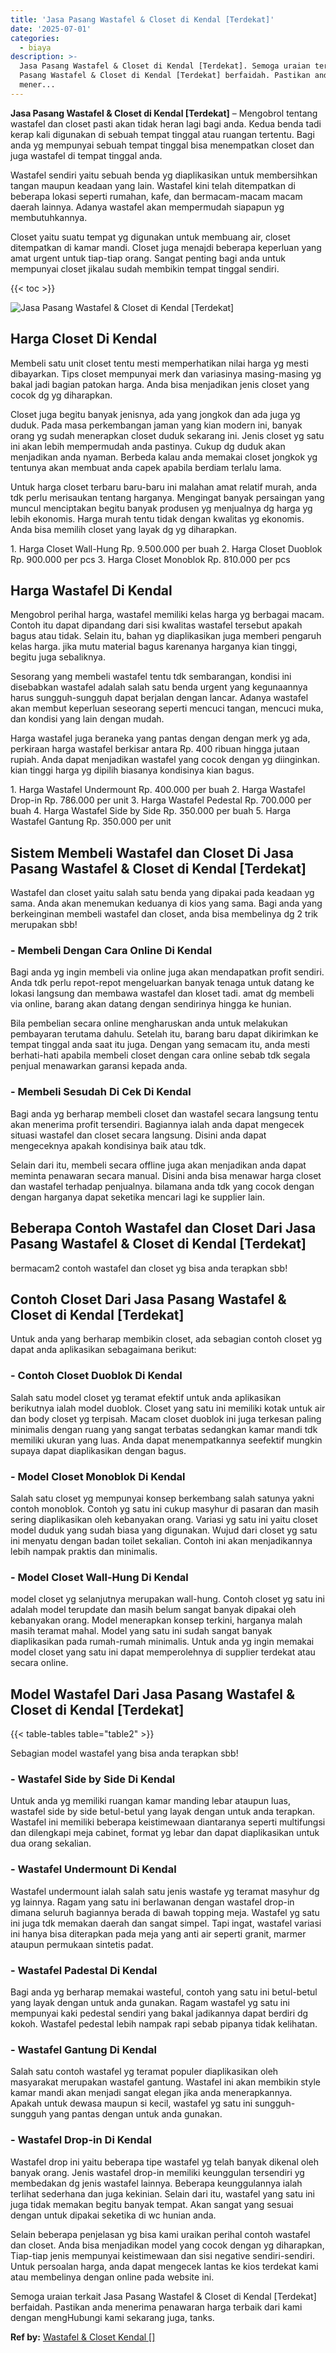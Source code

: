 ```yaml
---
title: 'Jasa Pasang Wastafel & Closet di Kendal [Terdekat]'
date: '2025-07-01'
categories:
  - biaya
description: >-
  Jasa Pasang Wastafel & Closet di Kendal [Terdekat]. Semoga uraian terkait Jasa
  Pasang Wastafel & Closet di Kendal [Terdekat] berfaidah. Pastikan anda
  mener...
---
```


**Jasa Pasang Wastafel & Closet di Kendal \[Terdekat\]** – Mengobrol tentang wastafel dan closet pasti akan tidak heran lagi bagi anda. Kedua benda tadi kerap kali digunakan di sebuah tempat tinggal atau ruangan tertentu. Bagi anda yg mempunyai sebuah tempat tinggal bisa menempatkan closet dan juga wastafel di tempat tinggal anda.

Wastafel sendiri yaitu sebuah benda yg diaplikasikan untuk membersihkan tangan maupun keadaan yang lain. Wastafel kini telah ditempatkan di beberapa lokasi seperti rumahan, kafe, dan bermacam-macam macam daerah lainnya. Adanya wastafel akan mempermudah siapapun yg membutuhkannya.

Closet yaitu suatu tempat yg digunakan untuk membuang air, closet ditempatkan di kamar mandi. Closet juga menajdi beberapa keperluan yang amat urgent untuk tiap-tiap orang. Sangat penting bagi anda untuk mempunyai closet jikalau sudah membikin tempat tinggal sendiri.

{{< toc >}}

![Jasa Pasang Wastafel & Closet di Kendal [Terdekat]](/images/wastafel-closet-murah03.png)

## Harga Closet Di Kendal

Membeli satu unit closet tentu mesti memperhatikan nilai harga yg mesti dibayarkan. Tips closet mempunyai merk dan variasinya masing-masing yg bakal jadi bagian patokan harga. Anda bisa menjadikan jenis closet yang cocok dg yg diharapkan.

Closet juga begitu banyak jenisnya, ada yang jongkok dan ada juga yg duduk. Pada masa perkembangan jaman yang kian modern ini, banyak orang yg sudah menerapkan closet duduk sekarang ini. Jenis closet yg satu ini akan lebih mempermudah anda pastinya. Cukup dg duduk akan menjadikan anda nyaman. Berbeda kalau anda memakai closet jongkok yg tentunya akan membuat anda capek apabila berdiam terlalu lama.

Untuk harga closet terbaru baru-baru ini malahan amat relatif murah, anda tdk perlu merisaukan tentang harganya. Mengingat banyak persaingan yang muncul menciptakan begitu banyak produsen yg menjualnya dg harga yg lebih ekonomis. Harga murah tentu tidak dengan kwalitas yg ekonomis. Anda bisa memilih closet yang layak dg yg diharapkan.

1\. Harga Closet Wall-Hung Rp. 9.500.000 per buah 2. Harga Closet Duoblok Rp. 900.000 per pcs 3. Harga Closet Monoblok Rp. 810.000 per pcs

## Harga Wastafel Di Kendal

Mengobrol perihal harga, wastafel memiliki kelas harga yg berbagai macam. Contoh itu dapat dipandang dari sisi kwalitas wastafel tersebut apakah bagus atau tidak. Selain itu, bahan yg diaplikasikan juga memberi pengaruh kelas harga. jika mutu material bagus karenanya harganya kian tinggi, begitu juga sebaliknya.

Sesorang yang membeli wastafel tentu tdk sembarangan, kondisi ini disebabkan wastafel adalah salah satu benda urgent yang kegunaannya harus sungguh-sungguh dapat berjalan dengan lancar. Adanya wastafel akan membut keperluan seseorang seperti mencuci tangan, mencuci muka, dan kondisi yang lain dengan mudah.

Harga wastafel juga beraneka yang pantas dengan dengan merk yg ada, perkiraan harga wastafel berkisar antara Rp. 400 ribuan hingga jutaan rupiah. Anda dapat menjadikan wastafel yang cocok dengan yg diinginkan. kian tinggi harga yg dipilih biasanya kondisinya kian bagus.

1\. Harga Wastafel Undermount Rp. 400.000 per buah 2. Harga Wastafel Drop-in Rp. 786.000 per unit 3. Harga Wastafel Pedestal Rp. 700.000 per buah 4. Harga Wastafel Side by Side Rp. 350.000 per buah 5. Harga Wastafel Gantung Rp. 350.000 per unit

## Sistem Membeli Wastafel dan Closet Di Jasa Pasang Wastafel & Closet di Kendal \[Terdekat\]

Wastafel dan closet yaitu salah satu benda yang dipakai pada keadaan yg sama. Anda akan menemukan keduanya di kios yang sama. Bagi anda yang berkeinginan membeli wastafel dan closet, anda bisa membelinya dg 2 trik merupakan sbb!

### \- Membeli Dengan Cara Online Di Kendal

Bagi anda yg ingin membeli via online juga akan mendapatkan profit sendiri. Anda tdk perlu repot-repot mengeluarkan banyak tenaga untuk datang ke lokasi langsung dan membawa wastafel dan kloset tadi. amat dg membeli via online, barang akan datang dengan sendirinya hingga ke hunian.

Bila pembelian secara online mengharuskan anda untuk melakukan pembayaran terutama dahulu. Setelah itu, barang baru dapat dikirimkan ke tempat tinggal anda saat itu juga. Dengan yang semacam itu, anda mesti berhati-hati apabila membeli closet dengan cara online sebab tdk segala penjual menawarkan garansi kepada anda.

### \- Membeli Sesudah Di Cek Di Kendal

Bagi anda yg berharap membeli closet dan wastafel secara langsung tentu akan menerima profit tersendiri. Bagiannya ialah anda dapat mengecek situasi wastafel dan closet secara langsung. Disini anda dapat mengeceknya apakah kondisinya baik atau tdk.

Selain dari itu, membeli secara offline juga akan menjadikan anda dapat meminta penawaran secara manual. Disini anda bisa menawar harga closet dan wastafel terhadap penjualnya. bilamana anda tdk yang cocok dengan dengan harganya dapat seketika mencari lagi ke supplier lain.

## Beberapa Contoh Wastafel dan Closet Dari Jasa Pasang Wastafel & Closet di Kendal \[Terdekat\]

bermacam2 contoh wastafel dan closet yg bisa anda terapkan sbb!

## Contoh Closet Dari Jasa Pasang Wastafel & Closet di Kendal \[Terdekat\]

Untuk anda yang berharap membikin closet, ada sebagian contoh closet yg dapat anda aplikasikan sebagaimana berikut:

### \- Contoh Closet Duoblok Di Kendal

Salah satu model closet yg teramat efektif untuk anda aplikasikan berikutnya ialah model duoblok. Closet yang satu ini memiliki kotak untuk air dan body closet yg terpisah. Macam closet duoblok ini juga terkesan paling minimalis dengan ruang yang sangat terbatas sedangkan kamar mandi tdk memiliki ukuran yang luas. Anda dapat menempatkannya seefektif mungkin supaya dapat diaplikasikan dengan bagus.

### \- Model Closet Monoblok Di Kendal

Salah satu closet yg mempunyai konsep berkembang salah satunya yakni contoh monoblok. Contoh yg satu ini cukup masyhur di pasaran dan masih sering diaplikasikan oleh kebanyakan orang. Variasi yg satu ini yaitu closet model duduk yang sudah biasa yang digunakan. Wujud dari closet yg satu ini menyatu dengan badan toilet sekalian. Contoh ini akan menjadikannya lebih nampak praktis dan minimalis.

### \- Model Closet Wall-Hung Di Kendal

model closet yg selanjutnya merupakan wall-hung. Contoh closet yg satu ini adalah model terupdate dan masih belum sangat banyak dipakai oleh kebanyakan orang. Model menerapkan konsep terkini, harganya malah masih teramat mahal. Model yang satu ini sudah sangat banyak diaplikasikan pada rumah-rumah minimalis. Untuk anda yg ingin memakai model closet yang satu ini dapat memperolehnya di supplier terdekat atau secara online.

## Model Wastafel Dari Jasa Pasang Wastafel & Closet di Kendal \[Terdekat\]

{{< table-tables table="table2" >}}

Sebagian model wastafel yang bisa anda terapkan sbb!

### \- Wastafel Side by Side Di Kendal

Untuk anda yg memiliki ruangan kamar manding lebar ataupun luas, wastafel side by side betul-betul yang layak dengan untuk anda terapkan. Wastafel ini memiliki beberapa keistimewaan diantaranya seperti multifungsi dan dilengkapi meja cabinet, format yg lebar dan dapat diaplikasikan untuk dua orang sekalian.

### \- Wastafel Undermount Di Kendal

Wastafel undermount ialah salah satu jenis wastafe yg teramat masyhur dg yg lainnya. Ragam yang satu ini berlawanan dengan wastafel drop-in dimana seluruh bagiannya berada di bawah topping meja. Wastafel yg satu ini juga tdk memakan daerah dan sangat simpel. Tapi ingat, wastafel variasi ini hanya bisa diterapkan pada meja yang anti air seperti granit, marmer ataupun permukaan sintetis padat.

### \- Wastafel Padestal Di Kendal

Bagi anda yg berharap memakai wasteful, contoh yang satu ini betul-betul yang layak dengan untuk anda gunakan. Ragam wastafel yg satu ini mempunyai kaki pedestal sendiri yang bakal jadikannya dapat berdiri dg kokoh. Wastafel pedestal lebih nampak rapi sebab pipanya tidak kelihatan.

### \- Wastafel Gantung Di Kendal

Salah satu contoh wastafel yg teramat populer diaplikasikan oleh masyarakat merupakan wastafel gantung. Wastafel ini akan membikin style kamar mandi akan menjadi sangat elegan jika anda menerapkannya. Apakah untuk dewasa maupun si kecil, wastafel yg satu ini sungguh-sungguh yang pantas dengan untuk anda gunakan.

### \- Wastafel Drop-in Di Kendal

Wastafel drop ini yaitu beberapa tipe wastafel yg telah banyak dikenal oleh banyak orang. Jenis wastafel drop-in memiliki keunggulan tersendiri yg membedakan dg jenis wastafel lainnya. Beberapa keunggulannya ialah terlihat sederhana dan juga kekinian. Selain dari itu, wastafel yang satu ini juga tidak memakan begitu banyak tempat. Akan sangat yang sesuai dengan untuk dipakai seketika di wc hunian anda.

Selain beberapa penjelasan yg bisa kami uraikan perihal contoh wastafel dan closet. Anda bisa menjadikan model yang cocok dengan yg diharapkan, Tiap-tiap jenis mempunyai keistimewaan dan sisi negative sendiri-sendiri. Untuk persoalan harga, anda dapat mengecek lantas ke kios terdekat kami atau membelinya dengan online pada website ini.

Semoga uraian terkait Jasa Pasang Wastafel & Closet di Kendal \[Terdekat\] berfaidah. Pastikan anda menerima penawaran harga terbaik dari kami dengan mengHubungi kami sekarang juga, tanks.

**Ref by:** [Wastafel & Closet Kendal []](https://id.wikipedia.org/wiki/Wastafel)

